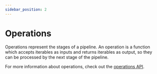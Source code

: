 ```yaml
---
sidebar_position: 2
---
```


# Operations

Operations represent the stages of a pipeline. An operation is a function which accepts iterables as inputs and returns iterables as output, so they can be processed by the next stage of the pipeline.

For more information about operations, check out the [operations API](../api/modules/operations).
